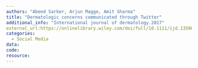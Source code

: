 ```yaml
---
authors: "Abeed Sarker, Arjun Magge, Amit Sharma"
title: "Dermatologic concerns communicated through Twitter"
additional_info: "International journal of dermatology.2017"
external_url:https://onlinelibrary.wiley.com/doi/full/10.1111/ijd.13506
categories:
  - Social Media
data: 
code:
resource:
---
```


